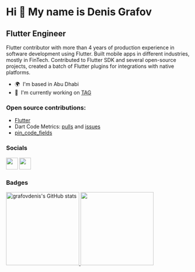 # Hi 👋 My name is Denis Grafov

## Flutter Engineer

Flutter contributor with more than 4 years of production experience in software development using Flutter. Built mobile apps in different industries, mostly in FinTech. Contributed to Flutter SDK and several open-source projects, created a batch of Flutter plugins for integrations with native platforms.

* 🌍  I'm based in Abu Dhabi
* 🚀  I'm currently working on [TAG](http://www.ycombinator.com/companies/tag)

### Open source contributions:

* [Flutter](https://github.com/flutter/flutter/pulls?q=is%3Apr+author%3Agrafovdenis+is%3Aclosed)
* Dart Code Metrics: [pulls](https://github.com/dart-code-checker/dart-code-metrics/pulls?q=is%3Apr+grafovdenis+is%3Aclosed) and [issues](https://github.com/dart-code-checker/dart-code-metrics/issues?q=is%3Aissue+author%3Agrafovdenis+is%3Aclosed)
* [pin_code_fields](https://github.com/adar2378/pin_code_fields/pulls?q=is%3Apr+author%3Agrafovdenis+is%3Aclosed)

### Socials

<p align="left"> <a href="https://www.github.com/grafovdenis" target="_blank" rel="noreferrer"><img src="https://raw.githubusercontent.com/danielcranney/readme-generator/main/public/icons/socials/github.svg" width="32" height="32" /></a> <a href="https://www.linkedin.com/in/denis-grafov" target="_blank" rel="noreferrer"><img src="https://raw.githubusercontent.com/danielcranney/readme-generator/main/public/icons/socials/linkedin.svg" width="32" height="32" /></a></p>

### Badges

<div float="left">
  <a href="http://www.github.com/grafovdenis">
    <img height=200 src="https://github-readme-stats.vercel.app/api?username=grafovdenis&show_icons=true&hide=&count_private=true&title_color=0891b2&text_color=ffffff&icon_color=0891b2&bg_color=1c1917&hide_border=true&show_icons=true" alt="grafovdenis's GitHub stats" 
    />
  </a>
  <a href="https://profile.codersrank.io/user/grafovdenis">
    <img height=200
      src="https://cr-ss-service.azurewebsites.net/api/ScreenShot?widget=summary&username=grafovdenis&badges=2&show-avatar=false&style=--header-bg-color:%23000;--border-radius:10px"
    />
  </a>
</div>
